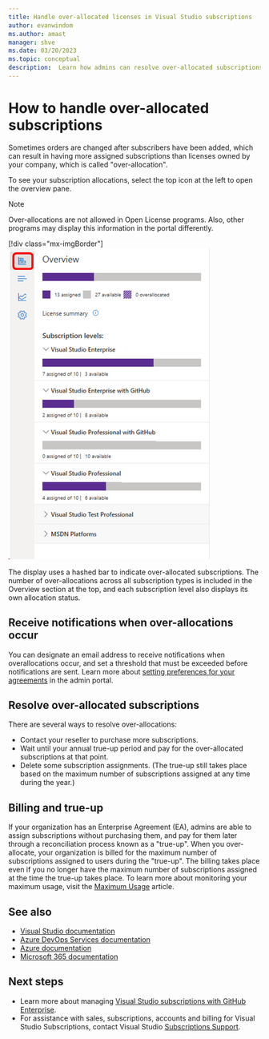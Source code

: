 ```yaml
---
title: Handle over-allocated licenses in Visual Studio subscriptions
author: evanwindom
ms.author: amast
manager: shve
ms.date: 03/20/2023
ms.topic: conceptual
description:  Learn how admins can resolve over-allocated subscriptions
---
```


# How to handle over-allocated subscriptions

Sometimes orders are changed after subscribers have been added, which can result in having more assigned subscriptions than licenses owned by your company, which is called "over-allocation".  

To see your subscription allocations, select the top icon at the left to open the overview pane.  

> [!NOTE]
> Over-allocations are not allowed in Open License programs.  Also, other programs may display this information in the portal differently.
>
> [!div class="mx-imgBorder"]
> ![Notice of Over-claimed Subscriptions](_img/over-claimed/over-claimed-alert.png "Screenshot of the Overview fly-out dialog.  The Overview icon is highlighted.")

The display uses a hashed bar to indicate over-allocated subscriptions.  The number of over-allocations across all subscription types is included in the Overview section at the top, and each subscription level also displays its own allocation status.  

## Receive notifications when over-allocations occur

You can designate an email address to receive notifications when overallocations occur, and set a threshold that must be exceeded before notifications are sent.  Learn more about [setting preferences for your agreements](admin-preferences.md) in the admin portal.

## Resolve over-allocated subscriptions

There are several ways to resolve over-allocations:
+ Contact your reseller to purchase more subscriptions.
+ Wait until your annual true-up period and pay for the over-allocated subscriptions at that point. 
+ Delete some subscription assignments.  (The true-up still takes place based on the maximum number of subscriptions assigned at any time during the year.)

## Billing and true-up

If your organization has an Enterprise Agreement (EA), admins are able to assign subscriptions without purchasing them, and pay for them later through a reconciliation process known as a "true-up".  When you over-allocate, your organization is billed for the maximum number of subscriptions assigned to users during the "true-up".  The billing takes place even if you no longer have the maximum number of subscriptions assigned at the time the true-up takes place.  To learn more about monitoring your maximum usage, visit the [Maximum Usage](maximum-usage.md) article.


## See also

+ [Visual Studio documentation](/visualstudio/)
+ [Azure DevOps Services documentation](/azure/devops/)
+ [Azure documentation](/azure/)
+ [Microsoft 365 documentation](/microsoft-365/)

## Next steps

+ Learn more about managing [Visual Studio subscriptions with GitHub Enterprise](assign-github.md).
+ For assistance with sales, subscriptions, accounts and billing for Visual Studio Subscriptions, contact Visual Studio [Subscriptions Support](https://aka.ms/vsadminhelp).